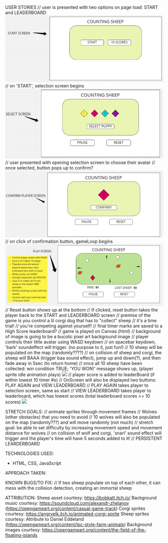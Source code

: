 USER STORIES
// user is presented with two options on page load: START and LEADERBOARD
    <img src="./whiteboard/startscreen.png" />
// on 'START', selection screen begins
    <img src="./whiteboard/selectscreen.png" />
// user presented with opening selection screen to choose their avatar
// once selected, button pops up to confirm? 
    <img src="./whiteboard/confirmplayerscreen.png" />
// on click of confirmation button, gameLoop begins
    <img src="./whiteboard/playscreen.png" />
// Reset button shows up at the bottom
// If clicked, reset button takes the player back to the START and LEADERBOARD screen
// premise of the game is you control a lil corgi dog that has to "collect" sheep
// it's a time trial! 
// you're competing against yourself! 
// final timer marks are saved to a High Score leaderboard?
// game is played on Canvas (html)
// background of image is going to be a bucolic pixel art background image
// player controls their little avatar using WASD keydown
// on spacebar keydown, 'bark' soundeffect will trigger. (no purpose to it, just fun!)
// 10 sheep will be populated on the map (randomly????)
// on collision of sheep and corgi, the sheep will BAAA (trigger baa sound effect), jump up and down(?), and then fade away in 5sec (to return home)
// once all 10 sheep have been collected: win condition TRUE; 'YOU WON!' message shows up, (player sprite idle animation plays)
<img src="winscreen.png" />
// player score is added to leaderBoard (if within lowest 10 timer #s)
// OnScreen will also be displayed two buttons: PLAY AGAIN and VIEW LEADERBOARD
// PLAY AGAIN takes player to selection screen, same as start
// VIEW LEADERBOARD takes player to leaderboard, which has lowest scores (total leaderboard scores >= 10 scores)
<img src="leaderboard.png" />

STRETCH GOALS:
// animate sprites through movement frames
// Wolves (other obstacles) that you need to avoid
    // 10 wolves will also be populated on the map (randomly???) and will move randomly (not much)
    // stretch goal: be able to set difficulty by increasing movement speed and movement distance for wolves
    // on collision of wolf and corgi, 'snarl' sound effect will trigger and the player's time will have 5 seconds added to it!
// PERSISTENT LEARDERBOARD

TECHNOLOGIES USED:
- HTML, CSS, JavaScript

APPROACH TAKEN:

KNOWN BUGS/TO FIX:
// If two sheep populate on top of each other, it can mess with the collision detection, creating an immortal sheep


ATTRIBUTION:
Sheep asset courtesy: https://bobkatt.itch.io/
Background music courtesy: https://soundcloud.com/alexandr-zhelanov (https://opengameart.org/content/casual-game-track)
Corgi sprites courtesy: https://angryelk.itch.io/animated-corgi-sprite
Sheep sprites courtesy: Attribute to Daniel Eddeland (https://opengameart.org/content/lpc-style-farm-animals)
Background images courtesy: https://opengameart.org/content/the-field-of-the-floating-islands


